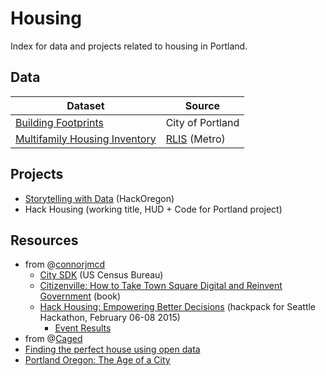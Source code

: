 # Housing

Index for data and projects related to housing in Portland.

## Data

| Dataset | Source |
| ------- | ------ |
| [Building Footprints](https://www.portlandonline.com/cgis/metadata/Viewer/display.cfm?Meta_layer_id=52413&Db_type=sde&City_Only=False) | City of Portland |
| [Multifamily Housing Inventory](http://rlisdiscovery.oregonmetro.gov/?action=viewDetail&layerID=2364) | [RLIS](http://rlisdiscovery.oregonmetro.gov/) (Metro) |


## Projects

* [Storytelling with Data](http://www.meetup.com/datastorytelling/) (HackOregon)
* Hack Housing (working title, HUD + Code for Portland project)

## Resources

* from @[connorjmcd](https://github.com/connorjmcd)
  * [City SDK](http://uscensusbureau.github.io/citysdk/) (US Census Bureau)
  * [Citizenville: How to Take Town Square Digital and Reinvent Government](http://www.amazon.com/Citizenville-Square-Digital-Reinvent-Government/dp/0143124471) (book)
  * [Hack Housing: Empowering Better Decisions](https://hack-housing.hackpad.com/) (hackpack for Seattle Hackathon, February 06-08 2015)
    * [Event Results](https://hack-housing.hackpad.com/Event-Results-V4kFX69hOep)
* from @[Caged](https://github.com/Caged)
 * [Finding the perfect house using open data](http://dealloc.me/2014/05/24/opendata-house-hunting/)
 * [Portland Oregon: The Age of a City](http://labratrevenge.com/pdx/)

